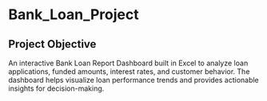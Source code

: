 # Bank_Loan_Project
## Project Objective
An interactive Bank Loan Report Dashboard built in Excel to analyze loan applications, funded amounts, interest rates, and customer behavior. The dashboard helps visualize loan performance trends and provides actionable insights for decision-making.

